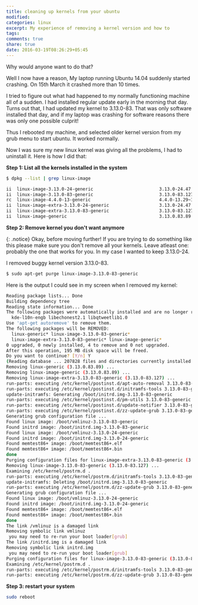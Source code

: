 ```yaml
---
title: cleaning up kernels from your ubuntu
modified:
categories: linux 
excerpt: My experience of removing a kernel version and how to
tags:
comments: true
share: true
date: 2016-03-19T08:26:29+05:45
---
```


Why would anyone want to do that?

Well I now have a reason, My laptop running Ubuntu 14.04 suddenly started crashing. On 15th March it crashed more than 10 times.

I tried to figure out what had happened to my normally functioning machine all of a sudden. I had installed regular update early in the morning that day. Turns out that, I had updated my kernel to 3.13.0-83. That was only software installed that day, and if my laptop was crashing for software reasons there was only one possible culprit!

Thus I rebooted my machine, and selected older kernel version from my grub menu to start ubuntu. It worked normally.

Now I was sure my new linux kernel was giving all the problems, I had to uninstall it.
Here is how I did that:

**Step 1: List all the kernels installed in the system**

~~~sh
$ dpkg --list | grep linux-image

ii  linux-image-3.13.0-24-generic                         3.13.0-24.47                                        amd64        Linux kernel image for version 3.13.0 on 64 bit x86 SMP
ii  linux-image-3.13.0-83-generic                         3.13.0-83.127                                       amd64        Linux kernel image for version 3.13.0 on 64 bit x86 SMP
rc  linux-image-4.4.0-13-generic                          4.4.0-13.29~14.04.1                                 amd64        Linux kernel image for version 4.4.0 on 64 bit x86 SMP
ii  linux-image-extra-3.13.0-24-generic                   3.13.0-24.47                                        amd64        Linux kernel extra modules for version 3.13.0 on 64 bit x86 SMP
ii  linux-image-extra-3.13.0-83-generic                   3.13.0-83.127                                       amd64        Linux kernel extra modules for version 3.13.0 on 64 bit x86 SMP
ii  linux-image-generic                                   3.13.0.83.89                                        amd64        Generic Linux kernel image

~~~
**Step 2: Remove kernel you don't want anymore**

{: .notice}
Okay, before moving further! If you are trying to do something like this please make sure you don't remove all your kernels. Leave atleast one: probably the one that works for you. In my case I wanted to keep 3.13.0-24.

I removed buggy kernel version 3.13.0-83.

~~~sh
$ sudo apt-get purge linux-image-3.13.0-83-generic
~~~
Here is the output I could see in my screen when I removed my kernel:

~~~sh
Reading package lists... Done
Building dependency tree       
Reading state information... Done
The following packages were automatically installed and are no longer required:
  kde-l10n-engb libechonest2.1 libqtweetlib1.0
Use 'apt-get autoremove' to remove them.
The following packages will be REMOVED:
  linux-generic* linux-image-3.13.0-83-generic*
  linux-image-extra-3.13.0-83-generic* linux-image-generic*
0 upgraded, 0 newly installed, 4 to remove and 0 not upgraded.
After this operation, 195 MB disk space will be freed.
Do you want to continue? [Y/n] Y
(Reading database ... 207828 files and directories currently installed.)
Removing linux-generic (3.13.0.83.89) ...
Removing linux-image-generic (3.13.0.83.89) ...
Removing linux-image-extra-3.13.0-83-generic (3.13.0-83.127) ...
run-parts: executing /etc/kernel/postinst.d/apt-auto-removal 3.13.0-83-generic /boot/vmlinuz-3.13.0-83-generic
run-parts: executing /etc/kernel/postinst.d/initramfs-tools 3.13.0-83-generic /boot/vmlinuz-3.13.0-83-generic
update-initramfs: Generating /boot/initrd.img-3.13.0-83-generic
run-parts: executing /etc/kernel/postinst.d/pm-utils 3.13.0-83-generic /boot/vmlinuz-3.13.0-83-generic
run-parts: executing /etc/kernel/postinst.d/update-notifier 3.13.0-83-generic /boot/vmlinuz-3.13.0-83-generic
run-parts: executing /etc/kernel/postinst.d/zz-update-grub 3.13.0-83-generic /boot/vmlinuz-3.13.0-83-generic
Generating grub configuration file ...
Found linux image: /boot/vmlinuz-3.13.0-83-generic
Found initrd image: /boot/initrd.img-3.13.0-83-generic
Found linux image: /boot/vmlinuz-3.13.0-24-generic
Found initrd image: /boot/initrd.img-3.13.0-24-generic
Found memtest86+ image: /boot/memtest86+.elf
Found memtest86+ image: /boot/memtest86+.bin
done
Purging configuration files for linux-image-extra-3.13.0-83-generic (3.13.0-83.127) ...
Removing linux-image-3.13.0-83-generic (3.13.0-83.127) ...
Examining /etc/kernel/postrm.d .
run-parts: executing /etc/kernel/postrm.d/initramfs-tools 3.13.0-83-generic /boot/vmlinuz-3.13.0-83-generic
update-initramfs: Deleting /boot/initrd.img-3.13.0-83-generic
run-parts: executing /etc/kernel/postrm.d/zz-update-grub 3.13.0-83-generic /boot/vmlinuz-3.13.0-83-generic
Generating grub configuration file ...
Found linux image: /boot/vmlinuz-3.13.0-24-generic
Found initrd image: /boot/initrd.img-3.13.0-24-generic
Found memtest86+ image: /boot/memtest86+.elf
Found memtest86+ image: /boot/memtest86+.bin
done
The link /vmlinuz is a damaged link
Removing symbolic link vmlinuz 
 you may need to re-run your boot loader[grub]
The link /initrd.img is a damaged link
Removing symbolic link initrd.img 
 you may need to re-run your boot loader[grub]
Purging configuration files for linux-image-3.13.0-83-generic (3.13.0-83.127) ...
Examining /etc/kernel/postrm.d .
run-parts: executing /etc/kernel/postrm.d/initramfs-tools 3.13.0-83-generic /boot/vmlinuz-3.13.0-83-generic
run-parts: executing /etc/kernel/postrm.d/zz-update-grub 3.13.0-83-generic /boot/vmlinuz-3.13.0-83-generic
~~~

**Step 3: restart your system**

~~~sh
sudo reboot
~~~
